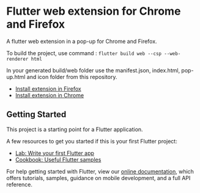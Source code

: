 # Flutter web extension for Chrome and Firefox

A flutter web extension in a pop-up for Chrome and Firefox.

To build the project, use command : `flutter build web --csp --web-renderer html`

In your generated build/web folder use the manifest.json, index.html, pop-up.html and icon folder from this repository.

- [Install extension in Firefox](https://developer.mozilla.org/en-US/docs/Mozilla/Add-ons/WebExtensions/Your_first_WebExtension#installing)
- [Install extension in Chrome](https://support.google.com/chrome/a/answer/2714278)


## Getting Started

This project is a starting point for a Flutter application.

A few resources to get you started if this is your first Flutter project:

- [Lab: Write your first Flutter app](https://flutter.dev/docs/get-started/codelab)
- [Cookbook: Useful Flutter samples](https://flutter.dev/docs/cookbook)

For help getting started with Flutter, view our
[online documentation](https://flutter.dev/docs), which offers tutorials,
samples, guidance on mobile development, and a full API reference.
